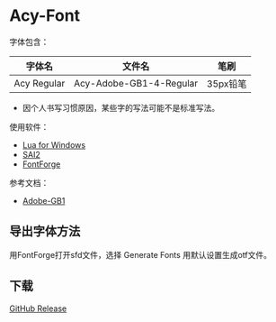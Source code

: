 # Acy-Font
字体包含：

|字体名|文件名|笔刷|
|-|-|-|
|Acy Regular|Acy-Adobe-GB1-4-Regular|35px铅笔|
* 因个人书写习惯原因，某些字的写法可能不是标准写法。

使用软件：
* [Lua for Windows](https://github.com/rjpcomputing/luaforwindows)
* [SAI2](https://saier.me/sai2)
* [FontForge](https://fontforge.github.io)

参考文档：
* [Adobe-GB1](https://github.com/adobe-type-tools/Adobe-GB1)

## 导出字体方法
用FontForge打开sfd文件，选择 Generate Fonts 用默认设置生成otf文件。

## 下载
[GitHub Release](https://github.com/lxfly2000/Acy-Font/releases)
